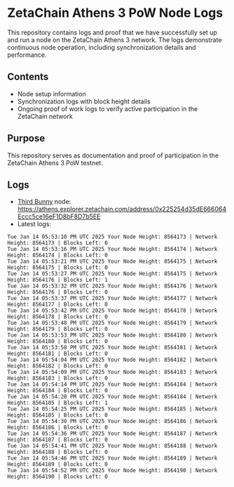 # ZetaChain Athens 3 PoW Node Logs
This repository contains logs and proof that we have successfully set up and run a node on the ZetaChain Athens 3 network. The logs demonstrate continuous node operation, including synchronization details and performance.

## Contents
- Node setup information
- Synchronization logs with block height details
- Ongoing proof of work logs to verify active participation in the ZetaChain network

## Purpose
This repository serves as documentation and proof of participation in the ZetaChain Athens 3 PoW testnet.

## Logs

- [Third Bunny](https://thirdbunny.xyz/) node: https://athens.explorer.zetachain.com/address/0x225254d35dE666064Eccc5ce16eF1D8bF8D7b5EE
- Latest logs:
```
Tue Jan 14 05:53:10 PM UTC 2025 Your Node Height: 8564173 | Network Height: 8564173 | Blocks Left: 0
Tue Jan 14 05:53:16 PM UTC 2025 Your Node Height: 8564174 | Network Height: 8564174 | Blocks Left: 0
Tue Jan 14 05:53:21 PM UTC 2025 Your Node Height: 8564175 | Network Height: 8564175 | Blocks Left: 0
Tue Jan 14 05:53:27 PM UTC 2025 Your Node Height: 8564175 | Network Height: 8564176 | Blocks Left: 1
Tue Jan 14 05:53:32 PM UTC 2025 Your Node Height: 8564176 | Network Height: 8564176 | Blocks Left: 0
Tue Jan 14 05:53:37 PM UTC 2025 Your Node Height: 8564177 | Network Height: 8564177 | Blocks Left: 0
Tue Jan 14 05:53:42 PM UTC 2025 Your Node Height: 8564178 | Network Height: 8564178 | Blocks Left: 0
Tue Jan 14 05:53:48 PM UTC 2025 Your Node Height: 8564179 | Network Height: 8564179 | Blocks Left: 0
Tue Jan 14 05:53:53 PM UTC 2025 Your Node Height: 8564180 | Network Height: 8564180 | Blocks Left: 0
Tue Jan 14 05:53:58 PM UTC 2025 Your Node Height: 8564181 | Network Height: 8564181 | Blocks Left: 0
Tue Jan 14 05:54:04 PM UTC 2025 Your Node Height: 8564182 | Network Height: 8564182 | Blocks Left: 0
Tue Jan 14 05:54:09 PM UTC 2025 Your Node Height: 8564183 | Network Height: 8564183 | Blocks Left: 0
Tue Jan 14 05:54:14 PM UTC 2025 Your Node Height: 8564184 | Network Height: 8564184 | Blocks Left: 0
Tue Jan 14 05:54:20 PM UTC 2025 Your Node Height: 8564184 | Network Height: 8564185 | Blocks Left: 1
Tue Jan 14 05:54:25 PM UTC 2025 Your Node Height: 8564185 | Network Height: 8564185 | Blocks Left: 0
Tue Jan 14 05:54:30 PM UTC 2025 Your Node Height: 8564186 | Network Height: 8564186 | Blocks Left: 0
Tue Jan 14 05:54:36 PM UTC 2025 Your Node Height: 8564187 | Network Height: 8564187 | Blocks Left: 0
Tue Jan 14 05:54:41 PM UTC 2025 Your Node Height: 8564188 | Network Height: 8564188 | Blocks Left: 0
Tue Jan 14 05:54:46 PM UTC 2025 Your Node Height: 8564189 | Network Height: 8564189 | Blocks Left: 0
Tue Jan 14 05:54:52 PM UTC 2025 Your Node Height: 8564190 | Network Height: 8564190 | Blocks Left: 0
```
